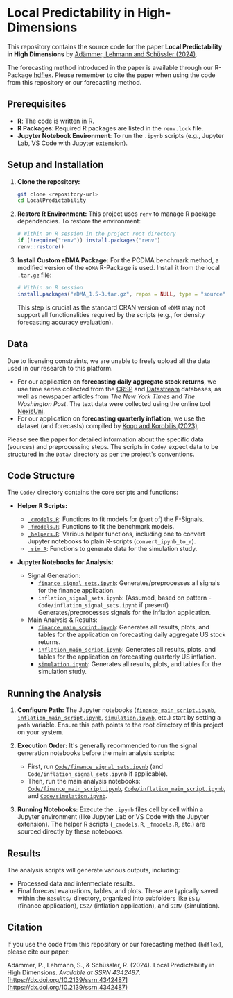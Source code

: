 # Local Predictability in High-Dimensions

This repository contains the source code for the paper **Local Predictability in High Dimensions** by [Adämmer, Lehmann and Schüssler (2024)](https://dx.doi.org/10.2139/ssrn.4342487).

The forecasting method introduced in the paper is available through our R-Package [hdflex](https://github.com/lehmasve/hdflex). Please remember to cite the paper when using the code from this repository or our forecasting method.

## Prerequisites

*   **R**: The code is written in R.
*   **R Packages**: Required R packages are listed in the `renv.lock` file.
*   **Jupyter Notebook Environment**: To run the `.ipynb` scripts (e.g., Jupyter Lab, VS Code with Jupyter extension).

## Setup and Installation

1.  **Clone the repository:**
    ```bash
    git clone <repository-url>
    cd LocalPredictability
    ```

2.  **Restore R Environment:**
    This project uses `renv` to manage R package dependencies. To restore the environment:
    ```R
    # Within an R session in the project root directory
    if (!require("renv")) install.packages("renv")
    renv::restore()
    ```

3.  **Install Custom eDMA Package:**
    For the PCDMA benchmark method, a modified version of the `eDMA` R-Package is used. Install it from the local `.tar.gz` file:
    ```R
    # Within an R session
    install.packages("eDMA_1.5-3.tar.gz", repos = NULL, type = "source")
    ```
    This step is crucial as the standard CRAN version of `eDMA` may not support all functionalities required by the scripts (e.g., for density forecasting accuracy evaluation).

## Data

Due to licensing constraints, we are unable to freely upload all the data used in our research to this platform.

*   For our application on **forecasting daily aggregate stock returns**, we use time series collected from the [CRSP](https://www.crsp.org) and [Datastream](http://www.lseg.com/en/data-analytics) databases, as well as newspaper articles from *The New York Times* and *The Washington Post*. The text data were collected using the online tool [NexisUni](https://www.lexisnexis.com/en-int/products/nexis-uni).
*   For our application on **forecasting quarterly inflation**, we use the dataset (and forecasts) compiled by [Koop and Korobilis (2023)](https://sites.google.com/site/dimitriskorobilis/matlab/vbdvs).

Please see the paper for detailed information about the specific data (sources) and preprocessing steps. The scripts in `Code/` expect data to be structured in the `Data/` directory as per the project's conventions.

## Code Structure

The `Code/` directory contains the core scripts and functions:

*   **Helper R Scripts:**
    *   [`_cmodels.R`](Code/_cmodels.R): Functions to fit models for (part of) the F-Signals.
    *   [`_fmodels.R`](Code/_fmodels.R): Functions to fit the benchmark models.
    *   [`_helpers.R`](Code/_helpers.R): Various helper functions, including one to convert Jupyter notebooks to plain R-scripts (`convert_ipynb_to_r`).
    *   [`_sim.R`](Code/_sim.R): Functions to generate data for the simulation study.

*   **Jupyter Notebooks for Analysis:**
    *   Signal Generation:
        *   [`finance_signal_sets.ipynb`](Code/finance_signal_sets.ipynb): Generates/preprocesses all signals for the finance application.
        *   `inflation_signal_sets.ipynb`: (Assumed, based on pattern - `Code/inflation_signal_sets.ipynb` if present) Generates/preprocesses signals for the inflation application.
    *   Main Analysis & Results:
        *   [`finance_main_script.ipynb`](Code/finance_main_script.ipynb): Generates all results, plots, and tables for the application on forecasting daily aggregate US stock returns.
        *   [`inflation_main_script.ipynb`](Code/inflation_main_script.ipynb): Generates all results, plots, and tables for the application on forecasting quarterly US inflation.
        *   [`simulation.ipynb`](Code/simulation.ipynb): Generates all results, plots, and tables for the simulation study.

## Running the Analysis

1.  **Configure Path:**
    The Jupyter notebooks ([`finance_main_script.ipynb`](Code/finance_main_script.ipynb), [`inflation_main_script.ipynb`](Code/inflation_main_script.ipynb), [`simulation.ipynb`](Code/simulation.ipynb), etc.) start by setting a `path` variable.
    Ensure this path points to the root directory of this project on your system.

2.  **Execution Order:**
    It's generally recommended to run the signal generation notebooks before the main analysis scripts:
    *   First, run [`Code/finance_signal_sets.ipynb`](Code/finance_signal_sets.ipynb) (and `Code/inflation_signal_sets.ipynb` if applicable).
    *   Then, run the main analysis notebooks: [`Code/finance_main_script.ipynb`](Code/finance_main_script.ipynb), [`Code/inflation_main_script.ipynb`](Code/inflation_main_script.ipynb), and [`Code/simulation.ipynb`](Code/simulation.ipynb).

3.  **Running Notebooks:**
    Execute the `.ipynb` files cell by cell within a Jupyter environment (like Jupyter Lab or VS Code with the Jupyter extension). The helper R scripts (`_cmodels.R`, `_fmodels.R`, etc.) are sourced directly by these notebooks.

## Results

The analysis scripts will generate various outputs, including:
*   Processed data and intermediate results.
*   Final forecast evaluations, tables, and plots.
These are typically saved within the `Results/` directory, organized into subfolders like `ES1/` (finance application), `ES2/` (inflation application), and `SIM/` (simulation).

## Citation

If you use the code from this repository or our forecasting method (`hdflex`), please cite our paper:

Adämmer, P., Lehmann, S., & Schüssler, R. (2024). Local Predictability in High Dimensions. *Available at SSRN 4342487*. [https://dx.doi.org/10.2139/ssrn.4342487](https://dx.doi.org/10.2139/ssrn.4342487)